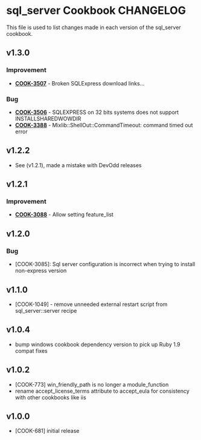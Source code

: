 sql_server Cookbook CHANGELOG
=============================
This file is used to list changes made in each version of the sql_server cookbook.


v1.3.0
------
### Improvement
- **[COOK-3507](https://tickets.opscode.com/browse/COOK-3507)** - Broken SQLExpress download links...

### Bug
- **[COOK-3506](https://tickets.opscode.com/browse/COOK-3506)** - SQLEXPRESS on 32 bits systems does not support INSTALLSHAREDWOWDIR
- **[COOK-3388](https://tickets.opscode.com/browse/COOK-3388)** - Mixlib::ShellOut::CommandTimeout: command timed out error


v1.2.2
------
- See (v1.2.1), made a mistake with DevOdd releases

v1.2.1
------
### Improvement
- **[COOK-3088](https://tickets.opscode.com/browse/COOK-3088)** - Allow setting feature_list

v1.2.0
------
### Bug
- [COOK-3085]: Sql server configuration is incorrect when trying to install non-express version

v1.1.0
------
- [COOK-1049] - remove unneeded external restart script from sql_server::server recipe

v1.0.4
------
- bump windows cookbook dependency version to pick up Ruby 1.9 compat fixes

v1.0.2
------
- [COOK-773] win_friendly_path is no longer a module_function
- rename accept_license_terms attribute to accept_eula for consistency with other cookbooks like iis

v1.0.0
------
- [COOK-681] initial release

